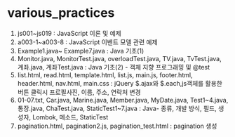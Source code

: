 # various_practices
1. js001~js019 : JavaScript 이론 및 예제
2. a003-1~a003-8 : JavaScript 이벤트 모델 관련 예제
3. Example1.java~ Example7.java : Java 기초(1)
4. Monitor.java, MonitorTest.java, overloadTest.java, TV.java, TvTest.java, 계좌.java, 계좌Test.java : Java 기초(2) - 객체 지향 프로그래밍 및  @test
5. list.html, read.html, template.html, list.js, main.js, footer.html, header.html, nav.html, main.css 
   : jQuery $.ajax와 $.each,js객체를 활용한 버튼 클릭시 프로필사진, 이름, 주소, 연락처 변경
6. 01-07.txt, Car.java, Marine.java, Member.java, MyDate.java, Test1~4.java, 통장.java, ChaTest.java, StaticTest1~7.java 
   : Java- 종류, 개발 방식, 필드, 생성자, Lombok, 메소드, StaticTest
7. pagination.html, pagination2.js, pagination_test.html : pagination 생성
